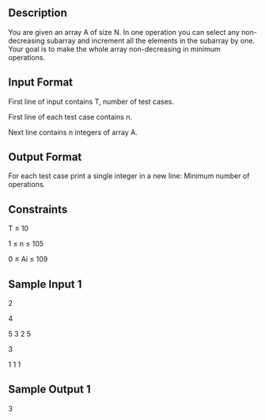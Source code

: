 ## Description

You are given an array A of size N. In one operation you can select any non-decreasing subarray and increment all the elements in the subarray by one. Your goal is to make the whole array non-decreasing in minimum operations.

 

## Input Format

First line of input contains T, number of test cases.

First line of each test case contains n.

Next line contains n integers of array A.

 

## Output Format

For each test case print a single integer in a new line: Minimum number of operations.

## Constraints

T ≤ 10

1 ≤ n ≤ 105

0 ≤ Ai ≤ 109

## Sample Input 1


2

4

5 3 2 5

3

1 1 1

## Sample Output 1


3